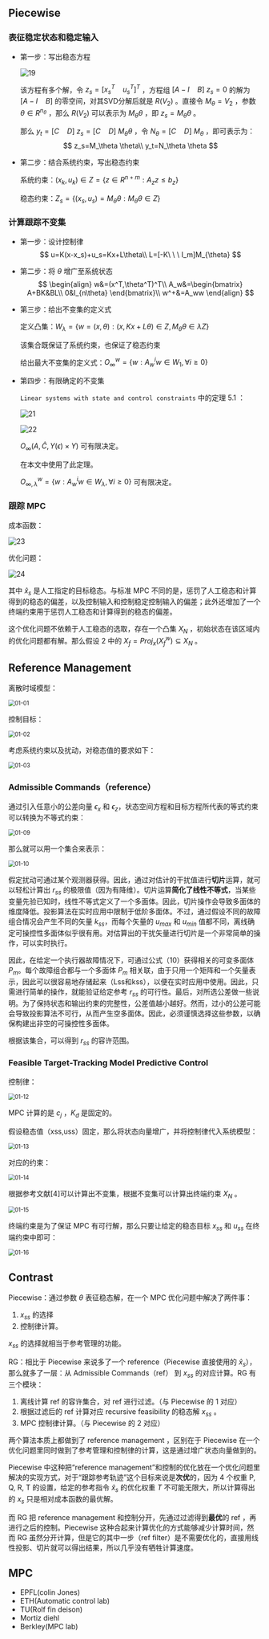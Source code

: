## Piecewise

### 表征稳定状态和稳定输入

- 第一步：写出稳态方程

  ![19](..\2023_12\image\19.png)

  该方程有多个解，令 $z_s=[x_s^T\ \ \ \ u_s^T]^T$ ，方程组 $[A-I\ \ \ \ B]\ z_s=0$ 的解为 $[A-I\ \ \ \ B]$ 的零空间，对其SVD分解后就是 $R(V_2)$ 。直接令 $M_\theta = V_2$ ，参数 $\theta \in R^{n_{\theta}}$ ，那么 $R(V_2)$ 可以表示为 $M_{\theta}\theta$ ，即 $z_s=M_{\theta}\theta$ 。

  那么 $y_t=[C\ \ \ \ D]\ z_s=[C\ \ \ \ D]\ M_{\theta}\theta$ ，令 $N_\theta=[C\ \ \ \ D]\ M_{\theta}$  ，即可表示为：
  $$
  z_s=M_\theta \theta\\
  y_t=N_\theta \theta
  $$

  

- 第二步：结合系统约束，写出稳态约束

  系统约束：$(x_k,u_k)\in Z=\{z\in R^{n+m}:A_zz\leq b_z\}$

  稳态约束：$Z_s=\{(x_s,u_s)=M_{\theta}\theta:M_{\theta}\theta\in Z\}$

### 计算跟踪不变集

- 第一步：设计控制律
  $$
  u=K(x-x_s)+u_s=Kx+L\theta\\
  L=[-K\ \ \ I_m]M_{\theta}
  $$

  

- 第二步：将 $\theta$ 增广至系统状态
  $$
  \begin{align}
  w&=(x^T,\theta^T)^T\\
  A_w&=\begin{bmatrix}
  A+BK&BL\\
  0&I_{n\theta}
  \end{bmatrix}\\
  w^+&=A_ww
  \end{align}
  $$

  

- 第三步：给出不变集的定义式

  定义凸集：$W_{\lambda}=\{w=(x,\theta):(x,Kx+L\theta)\in Z,M_{\theta}\theta\in\lambda Z\}$

  该集合既保证了系统约束，也保证了稳态约束

  给出最大不变集的定义式：$O_{\infty}^w=\{w:A_w^iw\in W_1,\forall i\geq 0\}$

  

- 第四步：有限确定的不变集

  `Linear systems with state and control constraints` 中的定理 5.1 ：

  ![21](..\2023_12\image\21.png)

  ![22](..\2023_12\image\22.png)

  $O_{\infty}(A,\hat{C},Y(\epsilon)\times Y)$ 可有限决定。

  在本文中使用了此定理。

  $O_{\infty,\lambda}^w=\{w:A_w^iw\in W_{\lambda},\forall i\geq 0\}$ 可有限决定。 

### 跟踪 MPC

成本函数：

![23](..\2023_12\image\23.png)

优化问题：

![24](..\2023_12\image\24.png)

其中 $\hat{x}_s$ 是人工指定的目标稳态。与标准 MPC 不同的是，惩罚了人工稳态和计算得到的稳态的偏差，以及控制输入和控制稳定控制输入的偏差；此外还增加了一个终端约束用于惩罚人工稳态和计算得到的稳态的偏差。

这个优化问题不依赖于人工稳态的选取，存在一个凸集 $X_N$ ，初始状态在该区域内的优化问题都有解。那么假设 2 中的 $X_f=Proj_x(X_f^w)\subseteq X_N$ 。



## Reference Management

离散时域模型：

<img src="..\2024_4\image\01-01.png" alt="01-01" style="zoom:80%;" />

控制目标：

<img src="..\2024_4\image\01-02.png" alt="01-02" style="zoom:80%;" />

考虑系统约束以及扰动，对稳态值的要求如下：

<img src=".\image\01-03.png" alt="01-03" style="zoom:80%;" />

### Admissible Commands（reference）

通过引入任意小的公差向量 $\epsilon_x$ 和 $\epsilon_z$，状态空间方程和目标方程所代表的等式约束可以转换为不等式约束：

<img src="..\2024_4\image\01-09.png" alt="01-09" style="zoom:80%;" />

那么就可以用一个集合来表示：

<img src="..\2024_4\image\01-10.png" alt="01-10" style="zoom:80%;" />

假定扰动可通过某个观测器获得。因此，通过对估计的干扰值进行**切片**运算，就可以轻松计算出 $r_{ss}$ 的极限值（因为有降维）。切片运算**简化了线性不等式**，当某些变量先验已知时，线性不等式定义了一个多面体。因此，切片操作会导致多面体的维度降低。投影算法在实时应用中限制于低阶多面体。不过，通过假设不同的故障组合情况会产生不同的矢量 $k_{ss}$，而每个矢量的 $u_{max}$ 和 $u_{min}$ 值都不同，离线确定可操控性多面体似乎很有用。对估算出的干扰矢量进行切片是一个非常简单的操作，可以实时执行。

因此，在给定一个执行器故障情况下，可通过公式（10）获得相关的可变多面体 $P_m$。每个故障组合都与一个多面体 $P_m$ 相关联，由于只用一个矩阵和一个矢量表示，因此可以很容易地存储起来（Lss和kss），以便在实时应用中使用。因此，只需进行简单的操作，就能验证给定参考 $r_{ss}$ 的可行性。最后，对所选公差做一些说明。为了保持状态和输出约束的完整性，公差值越小越好。然而，过小的公差可能会导致投影算法不可行，从而产生空多面体。因此，必须谨慎选择这些参数，以确保构建出非空的可操控性多面体。

根据该集合，可以得到 $r_{ss}$ 的容许范围。

### Feasible Target-Tracking Model Predictive Control

控制律：

<img src="..\2024_4\image\01-12.png" alt="01-12" style="zoom:80%;" />

MPC 计算的是 $c_j$ ，$K_d$ 是固定的。

假设稳态值（xss,uss）固定，那么将状态向量增广，并将控制律代入系统模型：

<img src="..\2024_4\image\01-13.png" alt="01-13" style="zoom:80%;" />

对应的约束：

<img src="..\2024_4\image\01-14.png" alt="01-14" style="zoom:80%;" />

根据参考文献[4]可以计算出不变集，根据不变集可以计算出终端约束 $X_N$ 。

<img src="..\2024_4\image\01-15.png" alt="01-15" style="zoom:80%;" />

终端约束是为了保证 MPC 有可行解，那么只要让给定的稳态目标 $x_{ss}$ 和 $u_{ss}$ 在终端约束中即可：

<img src=".\image\01-16.png" alt="01-16" style="zoom:80%;" />



## Contrast

Piecewise：通过参数 $\theta$ 表征稳态解，在一个 MPC 优化问题中解决了两件事：

1. $x_{ss}$ 的选择
2. 控制律计算。

$x_{ss}$ 的选择就相当于参考管理的功能。

RG：相比于 Piecewise 来说多了一个 reference（Piecewise 直接使用的 $\hat{x}_s$），那么就多了一层：从 Admissible Commands（ref） 到 $x_{ss}$ 的对应计算。RG 有三个模块：

1. 离线计算 ref 的容许集合，对 ref 进行过滤。（与 Piecewise 的 1 对应）
2. 根据过滤后的 ref 计算对应 recursive feasibility 的稳态解 $x_{ss}$ 。
3. MPC 控制律计算。（与 Piecewise 的 2 对应）

两个算法本质上都做到了 reference management ，区别在于 Piecewise 在一个优化问题里同时做到了参考管理和控制律的计算，这是通过增广状态向量做到的。

Piecewise 中这种把“reference management”和控制的优化放在一个优化问题里解决的实现方式，对于“跟踪参考轨迹”这个目标来说是**次优**的，因为 4 个权重 P, Q, R, T 的设置，给定的参考指令 $\hat{x}_s$ 的优化权重 $T$ 不可能无限大，所以计算得出的 $x_s$ 只是相对成本函数的最优解。

而 RG 把 reference management 和控制分开，先通过过滤得到**最优**的 ref ，再进行之后的控制。Piecewise 这种合起来计算优化的方式能够减少计算时间，然而 RG 虽然分开计算，但是它的其中一步（ref filter）是不需要优化的，直接用线性投影、切片就可以得出结果，所以几乎没有牺牲计算速度。





## MPC

- EPFL(colin Jones)
- ETH(Automatic control lab)
- TU(Rolf fin deison)
- Mortiz diehl
- Berkley(MPC lab)